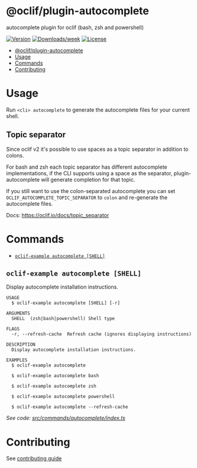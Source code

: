 # @oclif/plugin-autocomplete

autocomplete plugin for oclif (bash, zsh and powershell)

[![Version](https://img.shields.io/npm/v/@oclif/plugin-autocomplete.svg)](https://npmjs.org/package/@oclif/plugin-autocomplete)
[![Downloads/week](https://img.shields.io/npm/dw/@oclif/plugin-autocomplete.svg)](https://npmjs.org/package/@oclif/plugin-autocomplete)
[![License](https://img.shields.io/npm/l/@oclif/plugin-autocomplete.svg)](https://github.com/oclif/plugin-autocomplete/blob/main/package.json)

<!-- toc -->
* [@oclif/plugin-autocomplete](#oclifplugin-autocomplete)
* [Usage](#usage)
* [Commands](#commands)
* [Contributing](#contributing)
<!-- tocstop -->

# Usage

Run `<cli> autocomplete` to generate the autocomplete files for your current shell.

## Topic separator

Since oclif v2 it's possible to use spaces as a topic separator in addition to colons.

For bash and zsh each topic separator has different autocomplete implementations, if the CLI supports using a space as the separator, plugin-autocomplete will generate completion for that topic.

If you still want to use the colon-separated autocomplete you can set `OCLIF_AUTOCOMPLETE_TOPIC_SEPARATOR` to `colon` and re-generate the autocomplete files.

Docs: https://oclif.io/docs/topic_separator

# Commands

<!-- commands -->
* [`oclif-example autocomplete [SHELL]`](#oclif-example-autocomplete-shell)

## `oclif-example autocomplete [SHELL]`

Display autocomplete installation instructions.

```
USAGE
  $ oclif-example autocomplete [SHELL] [-r]

ARGUMENTS
  SHELL  (zsh|bash|powershell) Shell type

FLAGS
  -r, --refresh-cache  Refresh cache (ignores displaying instructions)

DESCRIPTION
  Display autocomplete installation instructions.

EXAMPLES
  $ oclif-example autocomplete

  $ oclif-example autocomplete bash

  $ oclif-example autocomplete zsh

  $ oclif-example autocomplete powershell

  $ oclif-example autocomplete --refresh-cache
```

_See code: [src/commands/autocomplete/index.ts](https://github.com/oclif/plugin-autocomplete/blob/v3.2.13/src/commands/autocomplete/index.ts)_
<!-- commandsstop -->

# Contributing

See [contributing guide](./CONRTIBUTING.md)
